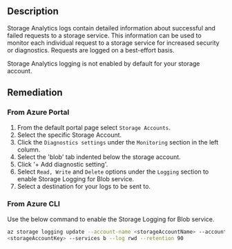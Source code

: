 ## Description

Storage Analytics logs contain detailed information about successful and failed requests to a storage service. This information can be used to monitor each individual request to a storage service for increased security or diagnostics. Requests are logged on a best-effort basis.

Storage Analytics logging is not enabled by default for your storage account.

## Remediation

### From Azure Portal

  1. From the default portal page select `Storage Accounts`.
  2. Select the specific Storage Account.
  3. Click the `Diagnostics settings` under the `Monitoring` section in the left column.
  4. Select the 'blob' tab indented below the storage account.
  5. Click '+ Add diagnostic setting'.
  6. Select `Read, Write` and `Delete` options under the `Logging` section to enable Storage Logging for Blob service.
  7. Select a destination for your logs to be sent to.

### From Azure CLI

Use the below command to enable the Storage Logging for Blob service.

```bash
az storage logging update --account-name <storageAccountName> --account-key
<storageAccountKey> --services b --log rwd --retention 90
```